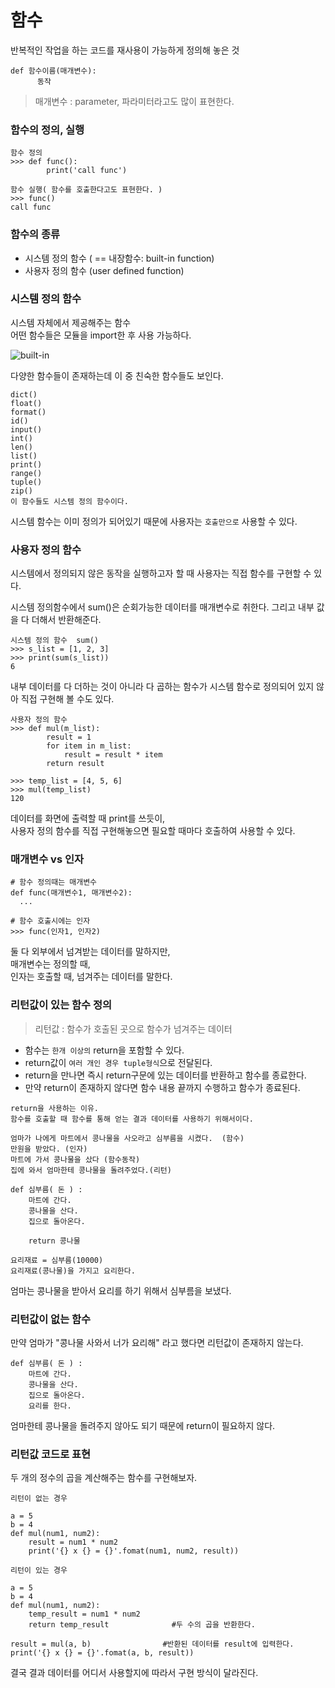 # 함수
반복적인 작업을 하는 코드를 재사용이 가능하게 정의해 놓은 것
```
def 함수이름(매개변수):
      동작
```
> 매개변수 : parameter, 파라미터라고도 많이 표현한다.  

### 함수의 정의, 실행

```
함수 정의
>>> def func():
		print('call func')

함수 실행( 함수를 호출한다고도 표현한다. )
>>> func()
call func
```

### 함수의 종류
- 시스템 정의 함수 ( == 내장함수: built-in function)
- 사용자 정의 함수 (user defined function)

### 시스템 정의 함수
시스템 자체에서 제공해주는 함수  
어떤 함수들은 모듈을 import한 후 사용 가능하다.  

![built-in](http://www.londonacademyofit.co.uk/learning-blog/images/1007/python_built_in_functions.png)

다양한 함수들이 존재하는데 이 중 친숙한 함수들도 보인다.  

```
dict()
float()
format()
id()
input()
int()
len()
list()
print()
range()
tuple()
zip()
이 함수들도 시스템 정의 함수이다. 
```
시스템 함수는 이미 정의가 되어있기 때문에 사용자는 `호출만으로` 사용할 수 있다.  

### 사용자 정의 함수  
시스템에서 정의되지 않은 동작을 실행하고자 할 때 사용자는 직접 함수를 구현할 수 있다.  

시스템 정의함수에서 sum()은 순회가능한 데이터를 매개변수로 취한다. 그리고 내부 값을 다 더해서 반환해준다.

```
시스템 정의 함수  sum()
>>> s_list = [1, 2, 3]
>>> print(sum(s_list))
6
```
내부 데이터를 다 더하는 것이 아니라 다 곱하는 함수가 시스템 함수로 정의되어 있지 않아 직접 구현해 볼 수도 있다. 
```
사용자 정의 함수
>>> def mul(m_list):
		result = 1
		for item in m_list:
			result = result * item 
		return result

>>> temp_list = [4, 5, 6]
>>> mul(temp_list)
120
```
데이터를 화면에 출력할 때 print를 쓰듯이,  
사용자 정의 함수를 직접 구현해놓으면 필요할 때마다 호출하여 사용할 수 있다.  

### 매개변수 vs 인자
```
# 함수 정의때는 매개변수
def func(매개변수1, 매개변수2):
  ...

# 함수 호출시에는 인자
>>> func(인자1, 인자2)
```
둘 다 외부에서 넘겨받는 데이터를 말하지만,  
매개변수는 정의할 때,   
인자는 호출할 때, 넘겨주는 데이터를 말한다.  

### 리턴값이 있는 함수 정의
> 리턴값 : 함수가 호출된 곳으로 함수가 넘겨주는 데이터   

- 함수는 `한개 이상의` return을 포함할 수 있다.   
- return값이 `여러 개인 경우 tuple형식`으로 전달된다.  
- return을 만나면 즉시 return구문에 있는 데이터를 반환하고 함수를 종료한다.  
- 만약 return이 존재하지 않다면 함수 내용 끝까지 수행하고 함수가 종료된다.

```
return을 사용하는 이유. 
함수를 호출할 때 함수를 통해 얻는 결과 데이터를 사용하기 위해서이다.

엄마가 나에게 마트에서 콩나물을 사오라고 심부름을 시켰다.  (함수)
만원을 받았다. (인자)   
마트에 가서 콩나물을 샀다 (함수동작)
집에 와서 엄마한테 콩나물을 돌려주었다.(리턴)

def 심부름( 돈 ) :
	마트에 간다.
	콩나물을 산다.
	집으로 돌아온다.
	
	return 콩나물
	
요리재료 = 심부름(10000)
요리재료(콩나물)을 가지고 요리한다.  
```
엄마는 콩나물을 받아서 요리를 하기 위해서 심부름을 보냈다.  

### 리턴값이 없는 함수
만약 엄마가 "콩나물 사와서 너가 요리해" 라고 했다면 리턴값이 존재하지 않는다.

```
def 심부름( 돈 ) :
	마트에 간다.
	콩나물을 산다.
	집으로 돌아온다.
	요리를 한다.
```
엄마한테 콩나물을 돌려주지 않아도 되기 때문에 return이 필요하지 않다. 

### 리턴값 코드로 표현
두 개의 정수의 곱을 계산해주는 함수를 구현해보자.  
```
리턴이 없는 경우

a = 5
b = 4
def mul(num1, num2):
    result = num1 * num2
    print('{} x {} = {}'.fomat(num1, num2, result))
```

```
리턴이 있는 경우

a = 5
b = 4
def mul(num1, num2):
    temp_result = num1 * num2
    return temp_result              #두 수의 곱을 반환한다.

result = mul(a, b)                #반환된 데이터를 result에 입력한다.
print('{} x {} = {}'.fomat(a, b, result))
```
결국 결과 데이터를 어디서 사용할지에 따라서 구현 방식이 달라진다. 
